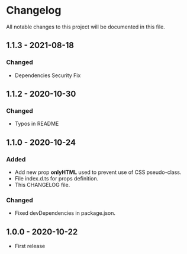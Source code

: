 # Changelog

All notable changes to this project will be documented in this file.

## 1.1.3 - 2021-08-18

### Changed

- Dependencies Security Fix

## 1.1.2 - 2020-10-30

### Changed

- Typos in README

## 1.1.0 - 2020-10-24

### Added

- Add new prop **onlyHTML** used to prevent use of CSS pseudo-class.
- File index.d.ts for props definition.
- This CHANGELOG file.

### Changed
- Fixed devDependencies in package.json.

## 1.0.0 - 2020-10-22

- First release